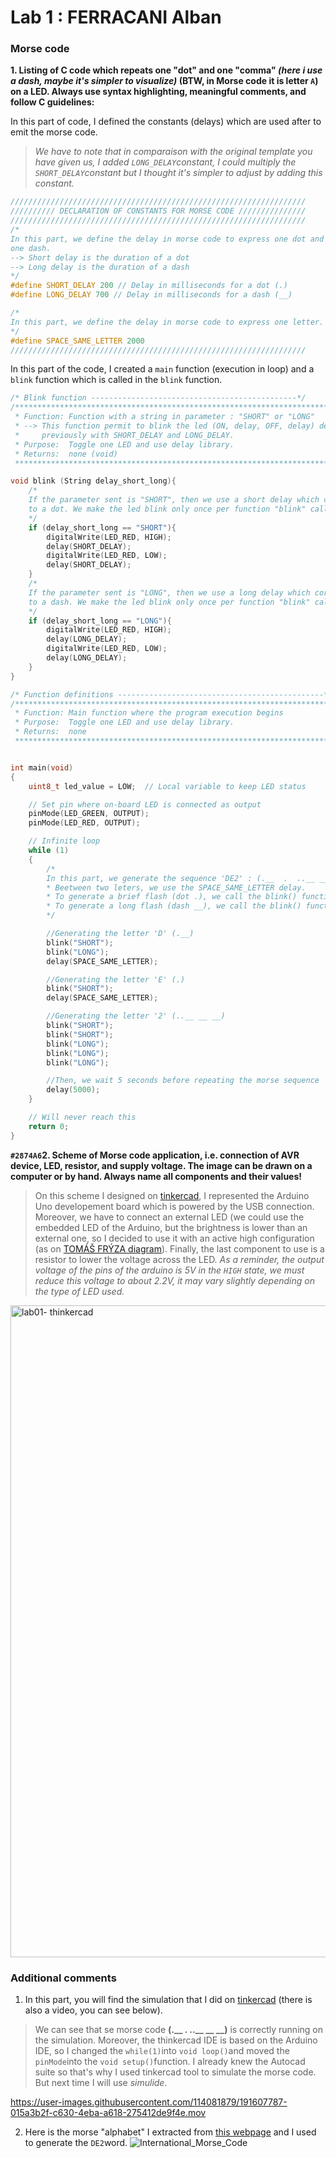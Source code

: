 # Lab 1 : FERRACANI Alban

### Morse code

**1. Listing of C code which repeats one "dot" and one "comma" *(here i use a dash, maybe it's simpler to visualize)* (BTW, in Morse code it is letter `A`) on a LED. Always use syntax highlighting, meaningful comments, and follow C guidelines:**

In this part of code, I defined the constants (delays) which are used after to emit the morse code. 

>*We have to note that in comparaison with the original template you have given us, I added ```LONG_DELAY```constant, I could multiply 
the ```SHORT_DELAY```constant but I thought it's simpler to adjust by adding this constant.* 

```c
//////////////////////////////////////////////////////////////////
////////// DECLARATION OF CONSTANTS FOR MORSE CODE ///////////////
//////////////////////////////////////////////////////////////////
/*
In this part, we define the delay in morse code to express one dot and 
one dash. 
--> Short delay is the duration of a dot
--> Long delay is the duration of a dash
*/
#define SHORT_DELAY 200 // Delay in milliseconds for a dot (.)
#define LONG_DELAY 700 // Delay in milliseconds for a dash (__)

/*
In this part, we define the delay in morse code to express one letter.
*/
#define SPACE_SAME_LETTER 2000
//////////////////////////////////////////////////////////////////
```

In this part of the code, I created a ```main``` function (execution in loop) and a ```blink``` function which is called in the ```blink``` function.

```c
/* Blink function ----------------------------------------------*/
/**********************************************************************
 * Function: Function with a string in parameter : "SHORT" or "LONG"
 * --> This function permit to blink the led (ON, delay, OFF, delay) defined 
 *     previously with SHORT_DELAY and LONG_DELAY. 
 * Purpose:  Toggle one LED and use delay library.
 * Returns:  none (void)
 **********************************************************************/

void blink (String delay_short_long){
    /*
    If the parameter sent is "SHORT", then we use a short delay which corresponds 
    to a dot. We make the led blink only once per function "blink" call.
    */
    if (delay_short_long == "SHORT"){
        digitalWrite(LED_RED, HIGH);
        delay(SHORT_DELAY);
        digitalWrite(LED_RED, LOW);
        delay(SHORT_DELAY);
    }
    /*
    If the parameter sent is "LONG", then we use a long delay which corresponds 
    to a dash. We make the led blink only once per function "blink" call.
    */
    if (delay_short_long == "LONG"){
        digitalWrite(LED_RED, HIGH);
        delay(LONG_DELAY);
        digitalWrite(LED_RED, LOW);
        delay(LONG_DELAY);
    }
}

/* Function definitions ----------------------------------------------*/
/**********************************************************************
 * Function: Main function where the program execution begins
 * Purpose:  Toggle one LED and use delay library.
 * Returns:  none
 **********************************************************************/


int main(void)
{
    uint8_t led_value = LOW;  // Local variable to keep LED status

    // Set pin where on-board LED is connected as output
    pinMode(LED_GREEN, OUTPUT);
    pinMode(LED_RED, OUTPUT);

    // Infinite loop
    while (1)
    {   
        /*
        In this part, we generate the sequence 'DE2' : (.__  .  ..__ __ __). 
        * Beetween two leters, we use the SPACE_SAME_LETTER delay. 
        * To generate a brief flash (dot .), we call the blink() function with "SHORT" parameter.
        * To generate a long flash (dash __), we call the blink() function with "LONG" parameter.
        */

        //Generating the letter 'D' (.__)
        blink("SHORT");
        blink("LONG");
        delay(SPACE_SAME_LETTER);

        //Generating the letter 'E' (.)
        blink("SHORT");
        delay(SPACE_SAME_LETTER);

        //Generating the letter '2' (..__ __ __)
        blink("SHORT");
        blink("SHORT");
        blink("LONG");
        blink("LONG");
        blink("LONG");

        //Then, we wait 5 seconds before repeating the morse sequence 'DE2' (to simplify visual interpretation of the morse code)
        delay(5000);  
    }

    // Will never reach this
    return 0;
}
```

**`#2874A6`2. Scheme of Morse code application, i.e. connection of AVR device, LED, resistor, and supply voltage. The image can be drawn on a computer or by hand. Always name all components and their values!**

>On this scheme I designed on [tinkercad](https://www.tinkercad.com/things/2sn0hOOQTmw-start-simulating/editel?lessonid=EHD2303J3YPUS5Z&projectid=OT2JZ1PL20FZRMO&collectionid=undefined&sharecode=D2L9wMkQyfJz_Y5SIL3fVYiO3MtQYJY7FO_ZcHH1aUc), I represented the Arduino Uno developement board which is powered by the USB connection. Moreover, we have to connect an external LED (we could use the embedded LED of the Arduino, but the brightness is lower than an external one, so I decided to use it with an active high configuration (as on [TOMÁŠ FRÝZA diagram](https://github.com/tomas-fryza/digital-electronics-2/raw/master/labs/01-tools/images/gpio_high_low.png)). Finally, the last component to use is a resistor to lower the voltage across the LED. *As a reminder, the output voltage of the pins of the arduino is 5V in the ```HIGH``` state, we must reduce this voltage to about 2.2V, it may vary slightly depending on the type of LED used.* 

 <img width="1043" alt="lab01- thinkercad" src="https://user-images.githubusercontent.com/114081879/191607304-b43a0346-bf4c-40c1-9286-e7a3f5e7a8c2.png">


### Additional comments
1. In this part, you will find the simulation that I did on
[tinkercad](https://www.tinkercad.com/things/2sn0hOOQTmw-start-simulating/editel?lessonid=EHD2303J3YPUS5Z&projectid=OT2JZ1PL20FZRMO&collectionid=undefined&sharecode=D2L9wMkQyfJz_Y5SIL3fVYiO3MtQYJY7FO_ZcHH1aUc) (there is also a video, you can see below). 
>We can see that se morse code **(.__    .    ..__ __ __)** is correctly running on the simulation. Moreover, the thinkercad IDE is based on the Arduino IDE, so I changed the ```while(1)```into ```void loop()```and moved the ```pinMode```into the ```void setup()```function. 
>I already knew the Autocad suite so that's why I used tinkercad tool to simulate the morse code. But next time I will use *simulide*.

https://user-images.githubusercontent.com/114081879/191607787-015a3b2f-c630-4eba-a618-275412de9f4e.mov



2. Here is the morse "alphabet" I extracted from [this webpage](https://en.wikipedia.org/wiki/Morse_code) and I used to generate the ```DE2```word.
![International_Morse_Code](https://user-images.githubusercontent.com/114081879/191604578-2fcbe14d-88e2-4801-b795-4e4eabc882fb.png)
